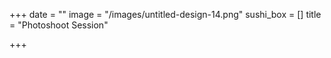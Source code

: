 +++
date = ""
image = "/images/untitled-design-14.png"
sushi_box = []
title = "Photoshoot Session"

+++
